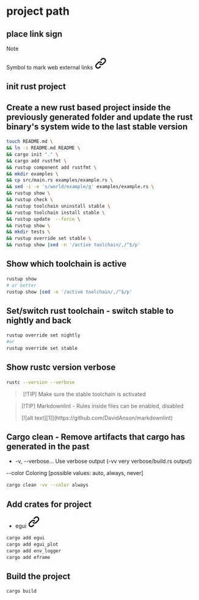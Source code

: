 # project path

## place link sign
<!-- keep the format -->
>[!NOTE]
>Symbol to mark web external links [![alt text][1]](./README.md)
<!-- keep the format -->
<!-- make folder and download the link sign vai curl -->
<!-- mkdir -p img && curl --create-dirs --output-dir img -O  "https://raw.githubusercontent.com/MathiasStadler/link_symbol_svg/refs/heads/main/link_symbol.svg"-->
<!-- Link sign - Don't Found a better way :-( - You know a better method? - send me a email -->
[1]: ./img/link_symbol.svg
<!-- keep the format -->

## init rust project

## Create a new rust based project inside the previously generated folder and update the rust binary's system wide to the last stable version
<!-- -->
```bash <!-- markdownlint-disable-line code-block-style -->
touch README.md \
&& ln -s README.md README \
&& cargo init "." \
&& cargo add rustfmt \
&& rustup component add rustfmt \
&& mkdir examples \
&& cp src/main.rs examples/example.rs \
&& sed -i -e 's/world/example/g' examples/example.rs \
&& rustup show \
&& rustup check \
&& rustup toolchain uninstall stable \
&& rustup toolchain install stable \
&& rustup update  --force \
&& rustup show \
&& mkdir tests \
&& rustup override set stable \
&& rustup show |sed -n '/active toolchain/,/^$/p'
```
<!-- keep the format -->
## Show which toolchain is active
<!-- keep the format -->
```bash <!-- markdownlint-disable-line code-block-style -->
rustup show
# or better
rustup show |sed -n '/active toolchain/,/^$/p'
```
<!-- keep the format -->
## Set/switch  rust toolchain - switch stable to nightly and back
<!-- keep the format -->
```bash <!-- markdownlint-disable-line code-block-style -->
rustup override set nightly
#or
rustup override set stable
```
<!-- keep the format -->
## Show rustc version verbose
<!-- keep the format -->
```bash <!-- markdownlint-disable-line code-block-style -->
rustc --version --verbose
```
<!-- keep the format -->
>&nbsp;[!TIP]
> Make sure the stable toolchain is activated
<!-- keep the format -->
>[!TIP] Markdownlint - Rules inside files can be enabled, disabled
> <!-- markdownlint-disable-next-line --> [![alt text][1]](https://github.com/DavidAnson/markdownlint)
<!-- keep the format -->
## Cargo clean - Remove artifacts that cargo has generated in the past
<!-- keep the format -->
- -v, --verbose...               Use verbose output (-vv very verbose/build.rs output)
<!-- markdownlint-disable-next-line -->
--color <WHEN>             Coloring [possible values: auto, always, never]
<!-- keep the format -->
```bash <!-- markdownlint-disable-line code-block-style -->
cargo clean -vv --color always
```
<!-- keep the format -->
## Add crates for project
<!-- keep the format -->
- egui [![alt text][1]](https://crates.io/crates/egui)
<!-- keep the format -->
```bash <!-- markdownlint-disable-line code-block-style -->
cargo add egui
cargo add egui_plot
cargo add env_logger
cargo add eframe
```
<!-- keep the format -->
## Build the project
<!-- keep the format -->
```bash <!-- markdownlint-disable-line code-block-style -->
cargo build
```
<!-- kep the format -->